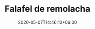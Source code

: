 ---
title: "Falafel de remolacha"
date: 2020-05-07T14:46:10+06:00
description: "Falafel de remolacha"
type: "recipe"
image: "images/recipes/falafel-remolacha-2.jpg"
cuisine: Arabe
suitableForDiet: VeganDiet
categories: plato principal
yield: 20 bolitas
prepTime: 20
cookTime: 60
totalTime: 80
tags: garbanzos
ingredients:
- garbanzos
directions:
- 
tips:
---